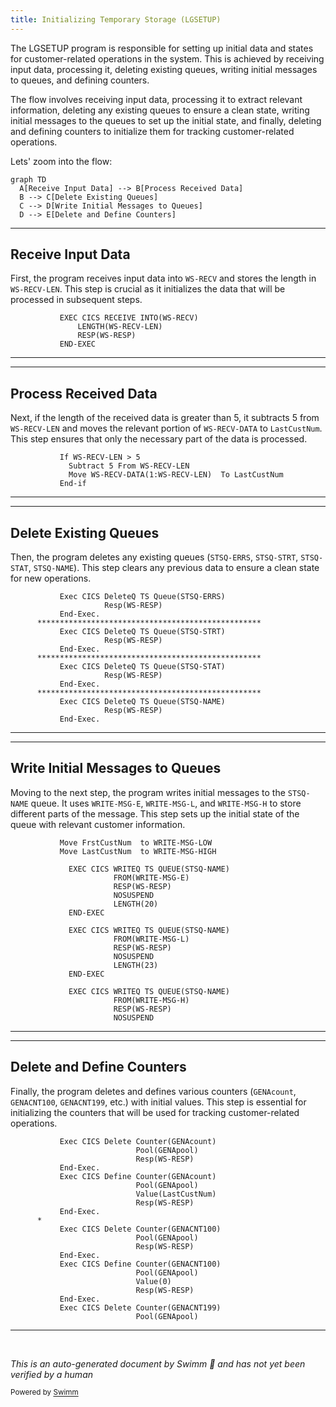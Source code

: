 ```yaml
---
title: Initializing Temporary Storage (LGSETUP)
---
```

The LGSETUP program is responsible for setting up initial data and states for customer-related operations in the system. This is achieved by receiving input data, processing it, deleting existing queues, writing initial messages to queues, and defining counters.

The flow involves receiving input data, processing it to extract relevant information, deleting any existing queues to ensure a clean state, writing initial messages to the queues to set up the initial state, and finally, deleting and defining counters to initialize them for tracking customer-related operations.

Lets' zoom into the flow:

```mermaid
graph TD
  A[Receive Input Data] --> B[Process Received Data]
  B --> C[Delete Existing Queues]
  C --> D[Write Initial Messages to Queues]
  D --> E[Delete and Define Counters]
```

<SwmSnippet path="/base/src/lgsetup.cbl" line="128">

---

## Receive Input Data

First, the program receives input data into <SwmToken path="base/src/lgsetup.cbl" pos="128:9:11" line-data="           EXEC CICS RECEIVE INTO(WS-RECV)">`WS-RECV`</SwmToken> and stores the length in <SwmToken path="base/src/lgsetup.cbl" pos="129:3:7" line-data="               LENGTH(WS-RECV-LEN)">`WS-RECV-LEN`</SwmToken>. This step is crucial as it initializes the data that will be processed in subsequent steps.

```cobol
           EXEC CICS RECEIVE INTO(WS-RECV)
               LENGTH(WS-RECV-LEN)
               RESP(WS-RESP)
           END-EXEC
```

---

</SwmSnippet>

<SwmSnippet path="/base/src/lgsetup.cbl" line="132">

---

## Process Received Data

Next, if the length of the received data is greater than 5, it subtracts 5 from <SwmToken path="base/src/lgsetup.cbl" pos="132:3:7" line-data="           If WS-RECV-LEN &gt; 5">`WS-RECV-LEN`</SwmToken> and moves the relevant portion of <SwmToken path="base/src/lgsetup.cbl" pos="134:3:7" line-data="             Move WS-RECV-DATA(1:WS-RECV-LEN)  To LastCustNum">`WS-RECV-DATA`</SwmToken> to <SwmToken path="base/src/lgsetup.cbl" pos="134:20:20" line-data="             Move WS-RECV-DATA(1:WS-RECV-LEN)  To LastCustNum">`LastCustNum`</SwmToken>. This step ensures that only the necessary part of the data is processed.

```cobol
           If WS-RECV-LEN > 5
             Subtract 5 From WS-RECV-LEN
             Move WS-RECV-DATA(1:WS-RECV-LEN)  To LastCustNum
           End-if
```

---

</SwmSnippet>

<SwmSnippet path="/base/src/lgsetup.cbl" line="138">

---

## Delete Existing Queues

Then, the program deletes any existing queues (<SwmToken path="base/src/lgsetup.cbl" pos="138:11:13" line-data="           Exec CICS DeleteQ TS Queue(STSQ-ERRS)">`STSQ-ERRS`</SwmToken>, <SwmToken path="base/src/lgsetup.cbl" pos="142:11:13" line-data="           Exec CICS DeleteQ TS Queue(STSQ-STRT)">`STSQ-STRT`</SwmToken>, <SwmToken path="base/src/lgsetup.cbl" pos="146:11:13" line-data="           Exec CICS DeleteQ TS Queue(STSQ-STAT)">`STSQ-STAT`</SwmToken>, <SwmToken path="base/src/lgsetup.cbl" pos="150:11:13" line-data="           Exec CICS DeleteQ TS Queue(STSQ-NAME)">`STSQ-NAME`</SwmToken>). This step clears any previous data to ensure a clean state for new operations.

```cobol
           Exec CICS DeleteQ TS Queue(STSQ-ERRS)
                     Resp(WS-RESP)
           End-Exec.
      **************************************************
           Exec CICS DeleteQ TS Queue(STSQ-STRT)
                     Resp(WS-RESP)
           End-Exec.
      **************************************************
           Exec CICS DeleteQ TS Queue(STSQ-STAT)
                     Resp(WS-RESP)
           End-Exec.
      **************************************************
           Exec CICS DeleteQ TS Queue(STSQ-NAME)
                     Resp(WS-RESP)
           End-Exec.
```

---

</SwmSnippet>

<SwmSnippet path="/base/src/lgsetup.cbl" line="154">

---

## Write Initial Messages to Queues

Moving to the next step, the program writes initial messages to the <SwmToken path="base/src/lgsetup.cbl" pos="157:11:13" line-data="             EXEC CICS WRITEQ TS QUEUE(STSQ-NAME)">`STSQ-NAME`</SwmToken> queue. It uses <SwmToken path="base/src/lgsetup.cbl" pos="158:3:7" line-data="                       FROM(WRITE-MSG-E)">`WRITE-MSG-E`</SwmToken>, <SwmToken path="base/src/lgsetup.cbl" pos="165:3:7" line-data="                       FROM(WRITE-MSG-L)">`WRITE-MSG-L`</SwmToken>, and <SwmToken path="base/src/lgsetup.cbl" pos="172:3:7" line-data="                       FROM(WRITE-MSG-H)">`WRITE-MSG-H`</SwmToken> to store different parts of the message. This step sets up the initial state of the queue with relevant customer information.

```cobol
           Move FrstCustNum  to WRITE-MSG-LOW
           Move LastCustNum  to WRITE-MSG-HIGH

             EXEC CICS WRITEQ TS QUEUE(STSQ-NAME)
                       FROM(WRITE-MSG-E)
                       RESP(WS-RESP)
                       NOSUSPEND
                       LENGTH(20)
             END-EXEC

             EXEC CICS WRITEQ TS QUEUE(STSQ-NAME)
                       FROM(WRITE-MSG-L)
                       RESP(WS-RESP)
                       NOSUSPEND
                       LENGTH(23)
             END-EXEC

             EXEC CICS WRITEQ TS QUEUE(STSQ-NAME)
                       FROM(WRITE-MSG-H)
                       RESP(WS-RESP)
                       NOSUSPEND
```

---

</SwmSnippet>

<SwmSnippet path="/base/src/lgsetup.cbl" line="179">

---

## Delete and Define Counters

Finally, the program deletes and defines various counters (<SwmToken path="base/src/lgsetup.cbl" pos="179:9:9" line-data="           Exec CICS Delete Counter(GENAcount)">`GENAcount`</SwmToken>, <SwmToken path="base/src/lgsetup.cbl" pos="189:9:9" line-data="           Exec CICS Delete Counter(GENACNT100)">`GENACNT100`</SwmToken>, <SwmToken path="base/src/lgsetup.cbl" pos="198:9:9" line-data="           Exec CICS Delete Counter(GENACNT199)">`GENACNT199`</SwmToken>, etc.) with initial values. This step is essential for initializing the counters that will be used for tracking customer-related operations.

```cobol
           Exec CICS Delete Counter(GENAcount)
                            Pool(GENApool)
                            Resp(WS-RESP)
           End-Exec.
           Exec CICS Define Counter(GENAcount)
                            Pool(GENApool)
                            Value(LastCustNum)
                            Resp(WS-RESP)
           End-Exec.
      *
           Exec CICS Delete Counter(GENACNT100)
                            Pool(GENApool)
                            Resp(WS-RESP)
           End-Exec.
           Exec CICS Define Counter(GENACNT100)
                            Pool(GENApool)
                            Value(0)
                            Resp(WS-RESP)
           End-Exec.
           Exec CICS Delete Counter(GENACNT199)
                            Pool(GENApool)
```

---

</SwmSnippet>

&nbsp;

*This is an auto-generated document by Swimm 🌊 and has not yet been verified by a human*

<SwmMeta version="3.0.0" repo-id="Z2l0aHViJTNBJTNBY2ljcy1nZW5hcHAtZGVtby1wbmMlM0ElM0FTd2ltbS1EZW1v" repo-name="cics-genapp-demo-pnc"><sup>Powered by [Swimm](/)</sup></SwmMeta>
